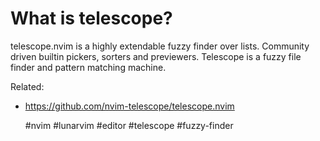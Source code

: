 # What is telescope?

telescope.nvim is a highly extendable fuzzy finder over lists. Community
driven builtin pickers, sorters and previewers.
Telescope is a fuzzy file finder and pattern matching machine.

Related:
 - https://github.com/nvim-telescope/telescope.nvim

    #nvim #lunarvim #editor #telescope #fuzzy-finder
